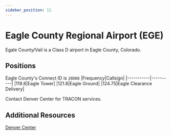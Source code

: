 ```yaml
---
sidebar_position: 11
---
```


# Eagle County Regional Airport (EGE)
Egale County/Vail is a Class D airport in Eagle County, Colorado.

## Positions
Eagle County's Connect ID is ```20D08```
|Frequency|Callsign|
|-----------|----------|
|119.8|Eagle Tower|
|121.8|Eagle Ground|
|124.75|Eagle Clearance Delivery|

Contact Denver Center for TRACON services.

## Additional Resources
[Denver Center](docs/sops/center.md)